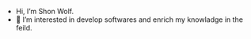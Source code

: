 - Hi, I’m Shon Wolf.
- 👀 I’m interested in develop softwares and enrich my knowladge in the feild.

<!---
shonwolf/shonwolf is a ✨ special ✨ repository because its `README.md` (this file) appears on your GitHub profile.
You can click the Preview link to take a look at your changes.
--->
